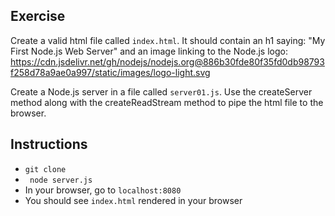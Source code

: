 
## Exercise

Create a valid html file called `index.html`. It should contain an h1 saying:
"My First Node.js Web Server" and an image linking to the Node.js logo:
https://cdn.jsdelivr.net/gh/nodejs/nodejs.org@886b30fde80f35fd0db98793f258d78a9ae0a997/static/images/logo-light.svg

Create a Node.js server in a file called `server01.js`. Use the createServer method along with
the createReadStream method to pipe the html file to the browser.

## Instructions
- `` git clone ``
- `` node server.js``
- In your browser, go to ``localhost:8080``
- You should see ``index.html`` rendered in your browser
